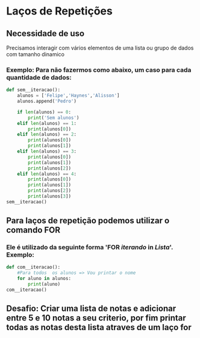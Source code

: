 # Laços de Repetições
## Necessidade de uso
Precisamos interagir com vários elementos de uma lista ou grupo de dados com tamanho dinamico

### Exemplo: Para não fazermos como abaixo, um caso para cada quantidade de dados:
~~~python
def sem__iteracao():
    alunos = ['Felipe','Haynes','Alisson']
    alunos.append('Pedro')

    if len(alunos) == 0:
        print('Sem alunos')
    elif len(alunos) == 1:
        print(alunos[0])
    elif len(alunos) == 2:
        print(alunos[0])
        print(alunos[1])
    elif len(alunos) == 3:
        print(alunos[0])
        print(alunos[1])
        print(alunos[2])
    elif len(alunos) == 4:
        print(alunos[0])
        print(alunos[1])
        print(alunos[2])
        print(alunos[3])
sem__iteracao()
~~~
## Para laços de repetição podemos utilizar o comando FOR

### Ele é utilizado da seguinte forma 'FOR *iterando* in *Lista*'. Exemplo:

~~~python
def com__iteracao():
    #Para todos  os alunos => Vou printar o nome
    for aluno in alunos:
        print(aluno)
com__iteracao()
~~~
## Desafio: Criar uma lista de notas e adicionar entre 5 e 10 notas a seu criterio, por fim printar todas as notas desta lista atraves de um laço for